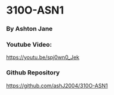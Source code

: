 # 310O-ASN1

### By Ashton Jane

### Youtube Video:
https://youtu.be/spj0wn0_Jek

### Github Repository
https://github.com/ashJ2004/310O-ASN1
